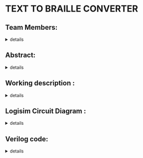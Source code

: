 # TEXT TO BRAILLE CONVERTER

## Team Members:
<details>
  <summary>details</summary>
  Semester : 3rd Sem B. Tech. CSE<br/>
  Section : S2
  
  1\. Alen Basil Thelappilly, 221CS206, alenbasilthelappilly.221cs206@nitk.edu.in
  
  2\. Hemanth Kumar P L, 221CS225, hemanthkumarpl.221cs225@nitk.edu.in
  
  3\. Rathod Smit Amitkumar, 221CS238, smit.221cs238@nitk.edu.in
  
</details>

## Abstract:

<details>
  <summary>details</summary>
  This project aims to create a Text to Braille Converter using logic
  gates, integrated circuits (ICs), and advanced design techniques,
  emphasizing creating a foundational component for various Braille
  equipment. While the primary motivation for this project is to improve
  accessibility for the visually impaired by enabling text-to-Braille
  conversion, we see this component as a versatile building block for
  various Braille devices and systems, such as notetakers, refreshable
  Braille displays, and embossers.

  **Background**
  
  When accessing printed information, visually impaired people frequently
  face formidable obstacles, and Braille, with its raised-dot tactile
  system, provides an essential means of communication.
  
  **Our unique contribution**
  
  Existing assistive technologies have primarily addressed converting
  Binary-Coded Decimal (BCD) numbers to Braille using logic gates and ICs,
  leaving a significant gap in text conversion. We plan to fill this void
  by creating a Text to Braille Converter that uses logic gates,
  integrated circuits, and advanced design techniques.
  
  **Motivation**
  
  The primary goal of our project is to create a robust and adaptable
  component capable of efficiently converting textual content into Braille
  patterns so that visually impaired people have more access to written
  text.
  
  **Summary**
  
  Our project is developing a Text to Braille Converter using logic gates,
  integrated circuits, and advanced design techniques to create a
  versatile foundation for diverse Braille equipment. By focusing on this
  fundamental component, we hope to improve accessibility, independence,
  and inclusivity for people with visual impairments in the future, paving
  the way for many innovative Braille solutions.

</details>

## Working description :
<details>
  <summary>details</summary>
  
  **Introduction:**
  
  In our ever-evolving world, technology continues to be a powerful force
  in bridging gaps and fostering inclusivity. In line with this ethos, we
  present a project that can potentially transform the lives of
  individuals with visual impairments by providing them with a more
  accessible means of understanding and interacting with the written word.
  The English-to-Braille conversion system, fueled by integrated circuits
  (ICs), embodies innovation with a purpose - to make information
  available to all.
  
  **Key Components:**
  
  1\. Keyboard Input Interface:
  
  The foundation of our project rests on a user-friendly keyboard input
  interface. We recognize the importance of simplifying the process for
  individuals with visual impairments to input English characters for
  conversion into Braille. This interface stands as a beacon of
  accessibility, ensuring that they can easily communicate their thoughts
  and needs. To make the keyboard, we make use of tactile push button
  switches. Each button represents a character on the keyboard.
  
  2\. Encoder:
  
  At the heart of our system lies the encoder, a crucial element that
  bridges English and Braille. It is designed to perform the intricate
  task of translating the entered English characters into a compact 5-bit
  representation. This encoding scheme is carefully crafted to ensure that
  it effectively captures the essence of the English alphabet, numbers,
  and various symbols in a format that can be readily transformed into
  Braille. To make this, we use 5 OR gates.
  
  3\. Converter to Braille Output:
  
  Following the encoding process, the converter stage takes the 5-bit
  representation and performs a remarkable transformation, rendering the
  information in 6-bit Braille output. This stage is where the magic
  happens, as it translates the encoded data into tactile patterns that
  correspond to Braille characters. The converter thus empowers
  individuals with visual impairments by giving them access to a form of
  communication that is both efficient and universally recognized. The
  converter uses a combination of AND, OR, and NOT gates.
  
  **Purpose:**
  
  Our project has a profound and noble purpose: to empower individuals
  with visual impairments, granting them the independence to access and
  comprehend written information in Braille. This endeavor aligns
  seamlessly with the broader mission of making technology more inclusive
  and accessible, emphasizing equal opportunities for all. It is a
  testament to our commitment to fostering a more equitable and just
  society where everyone can engage with the world around them, regardless
  of their abilities.
  
  **Conclusion:**
  
  In conclusion, the English-to-Braille converter using integrated
  circuits is not just a technological advancement but a significant
  endeavor with a noble purpose. As technology advances, we should never
  forget that its true power lies in its capacity to make the world a
  better place for everyone, irrespective of their abilities or
  disabilities.

  ## Working:
  
  |Alphabets/Numerals|Input Format|Encoded|<p>Braille</p><p>○ = 0</p><p>● = 1</p>|
  | :-: | :-: | :-: | :-: |
  |A|0000000000000000000000000**1**|00001|<p>●○</p><p>○○</p><p>○○</p>|
  |B|000000000000000000000000**1**0|00010|<p>●○</p><p>●○</p><p>○○</p>|
  |C|00000000000000000000000**1**00|00011|<p>●●</p><p>○○</p><p>○○</p>|
  |D|0000000000000000000000**1**000|00100|<p>●●</p><p>○●</p><p>○○</p>|
  |E|000000000000000000000**1**0000|00101|<p>●○</p><p>○●</p><p>○○</p>|
  |F|00000000000000000000**1**00000|00110|<p>●●</p><p>●○</p><p>○○</p>|
  |G|0000000000000000000**1**000000|00111|<p>●●</p><p>●●</p><p>○○</p>|
  |H|000000000000000000**1**0000000|01000|<p>●○</p><p>●●</p><p>○○</p>|
  |I|00000000000000000**1**00000000|01001|<p>○●</p><p>●○</p><p>○○</p>|
  |J|0000000000000000**1**000000000|01010|<p>○●</p><p>●●</p><p>○○</p>|
  |K|000000000000000**1**0000000000|01011|<p>●○</p><p>○○</p><p>●○</p>|
  |L|00000000000000**1**00000000000|01100|<p>●○</p><p>●○</p><p>●○</p>|
  |M|0000000000000**1**000000000000|01101|<p>●●</p><p>○○</p><p>●○</p>|
  |N|000000000000**1**0000000000000|01110|<p>●●</p><p>○●</p><p>●○</p>|
  |O|00000000000**1**00000000000000|01111|<p>●○</p><p>○●</p><p>●○</p>|
  |P|0000000000**1**000000000000000|10000|<p>●●</p><p>●○</p><p>●○</p>|
  |Q|000000000**1**0000000000000000|10001|<p>●●</p><p>●●</p><p>●○</p>|
  |R|00000000**1**00000000000000000|10010|<p>●○</p><p>●●</p><p>●○</p>|
  |S|0000000**1**000000000000000000|10011|<p>○●</p><p>●○</p><p>●○</p>|
  |T|000000**1**0000000000000000000|10100|<p>○●</p><p>●●</p><p>●○</p>|
  |U|00000**1**00000000000000000000|10101|<p>●○</p><p>○○</p><p>●●</p>|
  |V|0000**1**000000000000000000000|10110|<p>●○</p><p>●○</p><p>●●</p>|
  |W|000**1**0000000000000000000000|10111|<p>○●</p><p>●●</p><p>○●</p>|
  |X|00**1**00000000000000000000000|11000|<p>●●</p><p>○○</p><p>●●</p>|
  |Y|0**1**000000000000000000000000|11001|<p>●●</p><p>○●</p><p>●●</p>|
  |Z|**1**0000000000000000000000000|11010|<p>●○</p><p>○●</p><p>●●</p>|
  
  ![flowchart](https://github.com/S2-team11/Text-To-Braille-S2T11/assets/148744908/87d28f7b-7096-4aba-a7af-e4625fc169d0)
  
</details>

## Logisim Circuit Diagram :
<details>
  <summary>details</summary>
  Main :
  --
  ![main](https://github.com/S2-team11/Text-To-Braille-S2T11/assets/148744908/eb60dcd4-519b-4468-932e-6e006f1480a5)
  --
  Converter :
  --
  ![converter](https://github.com/S2-team11/Text-To-Braille-S2T11/assets/148744908/3f30b9a4-47b5-428b-9b32-d162b0f49f63)
  --
  Delay : 
  --
  ![Delay](https://github.com/S2-team11/Text-To-Braille-S2T11/assets/148744908/d4a14560-51ea-4d43-9fcf-647acb2f6e42)
  --
  Counter :
  --
  ![Counter](https://github.com/S2-team11/Text-To-Braille-S2T11/assets/148744908/9daff273-9097-47ee-bd4a-92cb4e5fafc1)
  --
</details>

## Verilog code:
<details>
  <summary>details</summary>
  
  **Testbench:**
  
  module main_tb;
  
      reg [25:0]alp;
  
      wire Of1, Of2, Of3, Of4, Of5, Of6;
  
      top t (alp, Of1, Of2, Of3, Of4, Of5, Of6);
  
      initial
  
      begin
  
          $dumpfile("Project.vcd");
  
          $dumpvars(0, main_tb);
  
      end
  
      initial
  
      begin
  
          $display("|                   Encoded Aplhabets                     |        Braille        |");
  
          $display("-----------------------------------------------------------------------------------");
  
          #10 alp = 26'b00000000000000000000000001;
  
          $monitor("|               %b                | %b | %b | %b | %b | %b | %b |", alp, Of1, Of2, Of3, Of4, Of5, Of6);
  
          repeat(25)
  
          #10 alp = alp * 26'b00000000000000000000000010;
  
      end
  
      initial #300 $finish;
  
  endmodule
  
  **Main:**
  
  module key(alp, O16, O8, O4, O2, O1);
  
      input [25:0] alp;
  
      output O16, O8, O4, O2, O1;
  
      assign O16 = (alp[15] | alp[16] | alp[17] | alp[18] | alp[19] | alp[20] | alp[21] | alp[22] | alp[23] | alp[24] | alp[25]);
  
      assign O8 = (alp[7] | alp[8] | alp[9] | alp[10] | alp[11] | alp[12] | alp[13] | alp[14] | alp[23] | alp[24] | alp[25]);
  
      assign O4 = (alp[3] | alp[4] | alp[5] | alp[6] | alp[11] | alp[12] | alp[13] | alp[14] | alp[19] | alp[20] | alp[21] | alp[22]);
  
      assign O2 = (alp[1] | alp[2] | alp[5] | alp[6] | alp[9] | alp[10] | alp[13] | alp[14] | alp[17] | alp[18] | alp[21] | alp[22] | alp[25]);
  
      assign O1 = (alp[0] | alp[2] | alp[4] | alp[6] | alp[8] | alp[10] | alp[12] | alp[14] | alp[16] | alp[18] | alp[20] | alp[22] | alp[24]);
  
  endmodule
  
  module converter(A, B, C, D, E, Of1, Of2, Of3, Of4, Of5, Of6);
  
      input A, B, C, D, E;
  
      output Of1, Of2, Of3, Of4, Of5, Of6;
  
      assign Of1 = ((~B) & (~D) & E) | ((~B) & D & (~E)) | ((~A) & D & E) | ((~A) & C) | (B & (~C) & (~D) & ~(E))| (A & (~C) & (~D)) | (A & (~C) & (~E));
  
      assign Of2 = ((~B) & D & E) | ((~A) & (~B) & C & (~E)) | (B & (~D) & E) | ((~A) & B & D & (~E)) | (A & (~C) & (~D)) | (A & (~D) & (~E));
  
      assign Of3 = ((~A) & (~C) & D & (~E)) | ((~B) & C & D) | ((~A) & B & (~C) & (~D)) | ((~A) & B & (~D) & (~E)) | (A & (~B) & (~C)) | (A & (~B) & (~E));
  
      assign Of4 = ((~A) & (~B) & C & (~D)) | ((~B) & C & (~D) & (~E)) | (C & D & E) | ((~A) & B & (~C) & (~E)) | (B & D & (~E)) | (A & (~C) & (~D) & E) | (A & (~C) & D & (~E));
  
      assign Of5 = (B & D & E) | (B & C) | (A & (~C)) | (A & (~D)) | (A & (~E));
  
      assign Of6 = (A & C & E) | (A & C & D) | (A & B);
  
  endmodule
  
  module top(alp, Of1, Of2, Of3, Of4, Of5, Of6);
  
      input [25:0] alp;
  
      output Of1, Of2, Of3, Of4, Of5, Of6;
  
      wire O16, O8, O4, O2, O1;
  
      key K0(.alp(alp), .O16(O16), .O8(O8), .O4(O4), .O2(O2), .O1(O1));
  
      converter C0(.A(O16), .B(O8), .C(O4), .D(O2), .E(O1), .Of1(Of1), .Of2(Of2), .Of3(Of3), .Of4(Of4), .Of5(Of5), .Of6(Of6));
  
  endmodule
</details>
